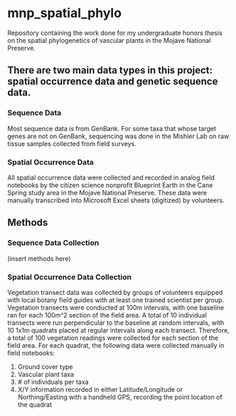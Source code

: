 # mnp_spatial_phylo
Repository containing the work done for my undergraduate honors thesis on the spatial phylogenetics of vascular plants in the Mojave National Preserve. 
## There are two main data types in this project: spatial occurrence data and genetic sequence data. 
### Sequence Data
Most sequence data is from GenBank. For some taxa that whose target genes are not on GenBank, sequencing was done in the Mishler Lab on raw tissue samples collected from field surveys. 
### Spatial Occurrence Data
All spatial occurrence data were collected and recorded in analog field notebooks by the citizen science nonprofit Blueprint Earth in the Cane Spring study area in the Mojave National Preserve. These data were manually transcribed into Microsoft Excel sheets (digitized) by volunteers.

## Methods

### Sequence Data Collection
(insert methods here)
### Spatial Occurrence Data Collection
Vegetation transect data was collected by groups of volunteers equipped with local botany field guides with at least one trained scientist per group. Vegetation transects were conducted at 100m intervals, with one baseline ran for each 100m^2 section of the field area. A total of 10 individual transects were run perpendicular to the baseline at random intervals, with 10 1x1m quadrats placed at regular intervals along each transect. Therefore, a total of 100 vegetation readings were collected for each section of the field area. 
For each quadrat, the following data were collected manually in field notebooks: 
1) Ground cover type
2) Vascular plant taxa
3) \# of individuals per taxa
4) X/Y information recorded in either Latitude/Longitude or Northing/Easting with a handheld GPS, recording the point location of the quadrat

